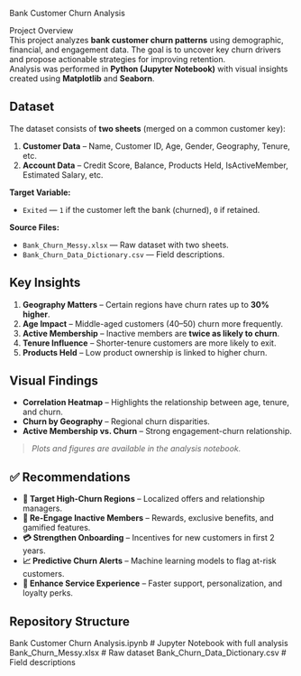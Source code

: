  Bank Customer Churn Analysis

 Project Overview  
This project analyzes **bank customer churn patterns** using demographic, financial, and engagement data. The goal is to uncover key churn drivers and propose actionable strategies for improving retention.  
Analysis was performed in **Python (Jupyter Notebook)** with visual insights created using **Matplotlib** and **Seaborn**.


## Dataset  

The dataset consists of **two sheets** (merged on a common customer key):  

1. **Customer Data** – Name, Customer ID, Age, Gender, Geography, Tenure, etc.  
2. **Account Data** – Credit Score, Balance, Products Held, IsActiveMember, Estimated Salary, etc.  

**Target Variable:**  
- `Exited` — `1` if the customer left the bank (churned), `0` if retained.

**Source Files:**  
- `Bank_Churn_Messy.xlsx` — Raw dataset with two sheets.  
- `Bank_Churn_Data_Dictionary.csv` — Field descriptions.


## Key Insights  

1. **Geography Matters** – Certain regions have churn rates up to **30% higher**.  
2. **Age Impact** – Middle-aged customers (40–50) churn more frequently.  
3. **Active Membership** – Inactive members are **twice as likely to churn**.  
4. **Tenure Influence** – Shorter-tenure customers are more likely to exit.  
5. **Products Held** – Low product ownership is linked to higher churn.


## Visual Findings  

- **Correlation Heatmap** – Highlights the relationship between age, tenure, and churn.  
- **Churn by Geography** – Regional churn disparities.  
- **Active Membership vs. Churn** – Strong engagement-churn relationship.  

>  *Plots and figures are available in the analysis notebook.*

## ✅ Recommendations  

- **🎯 Target High-Churn Regions** – Localized offers and relationship managers.  
- **🔄 Re-Engage Inactive Members** – Rewards, exclusive benefits, and gamified features.  
- **💳 Strengthen Onboarding** – Incentives for new customers in first 2 years.  
- **📈 Predictive Churn Alerts** – Machine learning models to flag at-risk customers.  
- **💬 Enhance Service Experience** – Faster support, personalization, and loyalty perks.



##  Repository Structure

Bank Customer Churn Analysis.ipynb # Jupyter Notebook with full analysis
 Bank_Churn_Messy.xlsx # Raw dataset
Bank_Churn_Data_Dictionary.csv # Field descriptions

